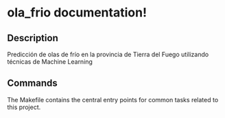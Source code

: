 # ola_frio documentation!

## Description

Predicción de olas de frío en la provincia de Tierra del Fuego utilizando técnicas de Machine Learning

## Commands

The Makefile contains the central entry points for common tasks related to this project.

